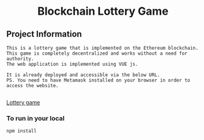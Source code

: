 <div align="center">

# Blockchain Lottery Game
</div>


## Project Information
```
This is a lottery game that is implemented on the Ethereum blockchain.
This game is completely decentralized and works without a need for authority.
The web application is implemented using VUE js.

It is already deployed and accessible via the below URL.
PS. You need to have Metamask installed on your browser in order to access the website.
  
```
[Lottery game](https://blockchain-lottery-game.netlify.app/)

### To run in your local
```
npm install
```
